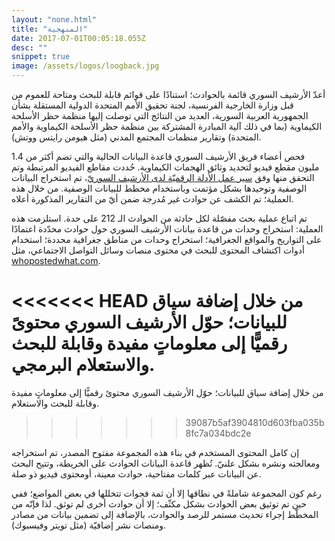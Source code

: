 ```yaml
---
layout: "none.html"
title: "المنهجية"
date: 2017-07-01T00:05:18.055Z
desc: ""
snippet: true
image: /assets/logos/loogback.jpg
---
```


أعدّ الأرشيف السوري قائمة بالحوادث؛ استنادًا على قوائم قابلة للبحث ومتاحة للعموم من قبل وزارة الخارجية الفرنسية، لجنة تحقيق الأمم المتحدة الدولية المستقلة بشأن الجمهورية العربية السورية، العديد من النتائج التي توصلت إليها منظمة حظر الأسلحة الكيماوية (بما في ذلك  آلية المبادرة المشتركة بين منظمة حظر الأسلحة الكيماوية والأمم المتحدة) وتقارير منظمات المجتمع المدني (مثل هيومن رايتس ووتش).

فحص أعضاء فريق الأرشيف السوري قاعدة البيانات الحالية والتي تضم أكثر من 1.4 مليون مقطع فيديو لتحديد وثائق الهجمات الكيماوية. حُددت مقاطع الفيديو المرتبطة وتم التحقق منها وفق [سير عمل الأدلة الرقميّة لدى الأرشيف السوريّ](https://stage.syrianarchive.org/ar/tools_methods/methodology/)، تم استخراج البيانات الوصفية وتوحيدها بشكل مؤتمت وباستخدام مخطط للبيانات الوصفية. من خلال هذه العملية؛ تم الكشف عن حوادث غير مُدرجة ضمن أيّ من التقارير المذكورة أعلاه. 

تم اتباع عملية بحث مفصّلة لكل حادثة من الحوادث الـ 212 على حدة. استلزمت هذه العملية:
استخراج وحدات من قاعدة بيانات الأرشيف السوري حول حوادث محدّدة اعتمادًا على التواريخ والمواقع الجغرافية؛
استخراج وحدات من مناطق جغرافية محددة؛
استخدام أدوات اكتشاف المحتوى للبحث في محتوى منصات وسائل التواصل الاجتماعي، مثل  [whopostedwhat.com](https://whopostedwhat.com).

<<<<<<< HEAD
من خلال إضافة سياق للبيانات؛ حوّل الأرشيف السوري محتوىً رقميًّا إلى معلوماتٍ مفيدة وقابلة للبحث والاستعلام البرمجي.
=======
من خلال إضافة سياق للبيانات؛ حوّل الأرشيف السوري محتوىً رقميًّا إلى معلوماتٍ مفيدة وقابلة للبحث والاستعلام.
>>>>>>> 39087b5af3904810d603fba035b8fc7a034bdc2e

إن كامل المحتوى المستخدم في بناء هذه المجموعة مفتوح المصدر، تم استخراجه ومعالجته ونشره بشكل علنيّ.  تُظهر قاعدة البيانات الحوادث على الخريطة، وتتيح البحث عن البيانات عبر كلمات مفتاحية، حوادث معينة، أومحتوى فيديو ذو صلة.

رغم كون المجموعة شاملةً في نطاقها إلا أن ثمة فجوات تتخللها في بعض المواضع؛ ففي حين تم توثيق بعض الحوادث بشكل مكثّف؛ إلا أن حوادث أخرى لم توثق. لذا فإنّه من المخطّط إجراء تحديث مستمر للرصد والحوادث، بالإضافة إلى تضمين بيانات من مصادر ومنصات نشر إضافيّة (مثل تويتر وفيسبوك).
